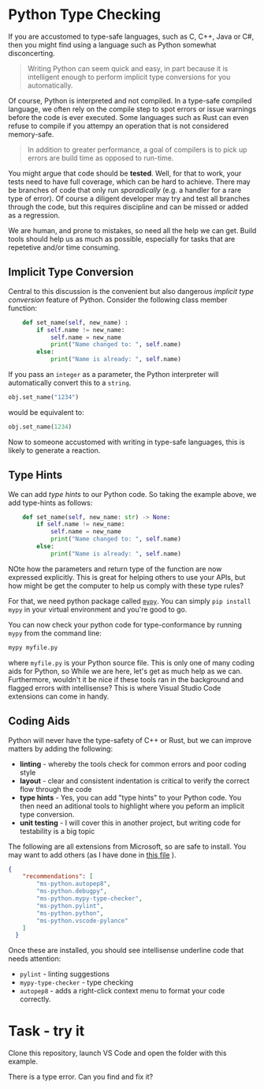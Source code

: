 # Python Type Checking

If you are accustomed to type-safe languages, such as C, C++, Java or C#, then you might find using a language such as Python somewhat disconcerting.

> Writing Python can seem quick and easy, in part because it is intelligent enough to perform implicit type conversions for you automatically.

Of course, Python is interpreted and not compiled. In a type-safe compiled language, we often rely on the compile step to spot errors or issue warnings before the code is ever executed. Some languages such as Rust can even refuse to compile if you attempy an operation that is not considered memory-safe.

> In addition to greater performance, a goal of compilers is to pick up errors are build time as opposed to run-time.

You might argue that code should be **tested**. Well, for that to work, your tests need to have full coverage, which can be hard to achieve. There may be branches of code that only run *sporadically* (e.g. a handler for a rare type of error). Of course a diligent developer may try and test all branches through the code, but this requires discipline and can be missed or added as a regression. 

We are human, and prone to mistakes, so need all the help we can get. Build tools should help us as much as possible, especially for tasks that are repetetive and/or time consuming.

## Implicit Type Conversion

Central to this discussion is the convenient but also dangerous *implicit type conversion* feature of Python. Consider the following class member function:

```Python
    def set_name(self, new_name) :
        if self.name != new_name:
            self.name = new_name
            print("Name changed to: ", self.name)
        else:
            print("Name is already: ", self.name)
```

If you pass an `integer` as a parameter, the Python interpreter will automatically convert this to a `string`.

```Python
obj.set_name("1234")
```

would be equivalent to:

```Python
obj.set_name(1234)
```

Now to someone accustomed with writing in type-safe languages, this is likely to generate a reaction.

## Type Hints

We can add *type hints* to our Python code. So taking the example above, we add type-hints as follows:

```Python
    def set_name(self, new_name: str) -> None:
        if self.name != new_name:
            self.name = new_name
            print("Name changed to: ", self.name)
        else:
            print("Name is already: ", self.name)
```

NOte how the parameters and return type of the function are now expressed explicitly. This is great for helping others to use your APIs, but how might be get the computer to help us comply with these type rules?

For that, we need python package called [`mypy`](https://www.mypy-lang.org/). You can simply `pip install mypy` in your virtual environment and you're good to go.

You can now check your python code for type-conformance by running `mypy` from the command line:

```bash
mypy myfile.py

```

where `myfile.py` is your Python source file. This is only one of many coding aids for Python, so While we are here, let's get as much help as we can. Furthermore, wouldn't it be nice if these tools ran in the background and flagged errors with intellisense? This is where Visual Studio Code extensions can come in handy.

## Coding Aids

Python will never have the type-safety of C++ or Rust, but we can improve matters by adding the following:

* **linting** - whereby the tools check for common errors and poor coding style
* **layout** - clear and consistent indentation is critical to verify the correct flow through the code
* **type hints** - Yes, you can add "type hints" to your Python code. You then need an aditional tools to highlight where you peform an implicit type conversion.
* **unit testing** - I will cover this in another project, but writing code for testability is a big topic


The following are all extensions from Microsoft, so are safe to install. You may want to add others (as I have done in [this file](./.vscode/extensions.json) ).

```JSON
{
    "recommendations": [
        "ms-python.autopep8",
        "ms-python.debugpy",
        "ms-python.mypy-type-checker",
        "ms-python.pylint",
        "ms-python.python",
        "ms-python.vscode-pylance"    
    ]
  }
```

Once these are installed, you should see intellisense underline code that needs attention:

* `pylint` - linting suggestions
* `mypy-type-checker` - type checking
* `autopep8` - adds a right-click context menu to format your code correctly.

# Task - try it

Clone this repository, launch VS Code and open the folder with this example.

There is a type error. Can you find and fix it?

